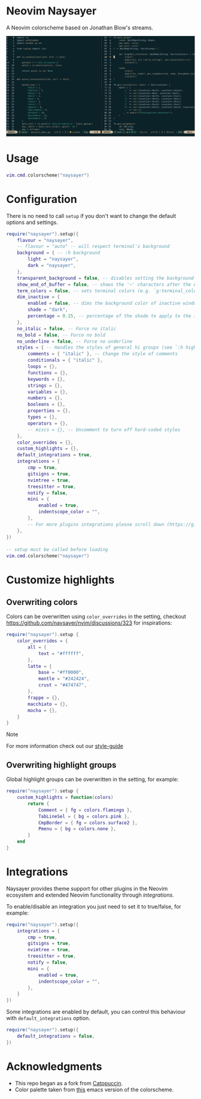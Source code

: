 # Neovim Naysayer
A Neovim colorscheme based on Jonathan Blow's streams.

![Preview](./images/preview.png)

# Usage

```lua
vim.cmd.colorscheme("naysayer")
```

# Configuration

There is no need to call `setup` if you don't want to change the default options and settings.

```lua
require("naysayer").setup({
    flavour = "naysayer",
    -- flavour = "auto" -- will respect terminal's background
    background = { -- :h background
        light = "naysayer",
        dark = "naysayer",
    },
    transparent_background = false, -- disables setting the background color.
    show_end_of_buffer = false, -- shows the '~' characters after the end of buffers
    term_colors = false, -- sets terminal colors (e.g. `g:terminal_color_0`)
    dim_inactive = {
        enabled = false, -- dims the background color of inactive window
        shade = "dark",
        percentage = 0.15, -- percentage of the shade to apply to the inactive window
    },
    no_italic = false, -- Force no italic
    no_bold = false, -- Force no bold
    no_underline = false, -- Force no underline
    styles = { -- Handles the styles of general hi groups (see `:h highlight-args`):
        comments = { "italic" }, -- Change the style of comments
        conditionals = { "italic" },
        loops = {},
        functions = {},
        keywords = {},
        strings = {},
        variables = {},
        numbers = {},
        booleans = {},
        properties = {},
        types = {},
        operators = {},
        -- miscs = {}, -- Uncomment to turn off hard-coded styles
    },
    color_overrides = {},
    custom_highlights = {},
    default_integrations = true,
    integrations = {
        cmp = true,
        gitsigns = true,
        nvimtree = true,
        treesitter = true,
        notify = false,
        mini = {
            enabled = true,
            indentscope_color = "",
        },
        -- For more plugins integrations please scroll down (https://github.com/naysayer/nvim#integrations)
    },
})

-- setup must be called before loading
vim.cmd.colorscheme("naysayer")
```

# Customize highlights

## Overwriting colors

Colors can be overwritten using `color_overrides` in the setting, checkout https://github.com/naysayer/nvim/discussions/323 for inspirations:

```lua
require("naysayer").setup {
    color_overrides = {
        all = {
            text = "#ffffff",
        },
        latte = {
            base = "#ff0000",
            mantle = "#242424",
            crust = "#474747",
        },
        frappe = {},
        macchiato = {},
        mocha = {},
    }
}
```

> [!Note]
> For more information check out our [style-guide](https://github.com/naysayer/naysayer/blob/main/docs/style-guide.md)

## Overwriting highlight groups

Global highlight groups can be overwritten in the setting, for example:

```lua
require("naysayer").setup {
    custom_highlights = function(colors)
        return {
            Comment = { fg = colors.flamingo },
            TabLineSel = { bg = colors.pink },
            CmpBorder = { fg = colors.surface2 },
            Pmenu = { bg = colors.none },
        }
    end
}
```

# Integrations

Naysayer provides theme support for other plugins in the Neovim ecosystem and extended Neovim functionality through _integrations_.

To enable/disable an integration you just need to set it to true/false, for example:

```lua
require("naysayer").setup({
    integrations = {
        cmp = true,
        gitsigns = true,
        nvimtree = true,
        treesitter = true,
        notify = false,
        mini = {
            enabled = true,
            indentscope_color = "",
        },
    }
})
```

Some integrations are enabled by default, you can control this behaviour with `default_integrations` option.

```lua
require("naysayer").setup({
    default_integrations = false,
})
```

# Acknowledgments

- This repo began as a fork from [Catppuccin](https://github.com/catppuccin/nvim).
- Color palette taken from [this](https://github.com/nickav/naysayer-theme.el/tree/master) emacs version of the colorscheme.
